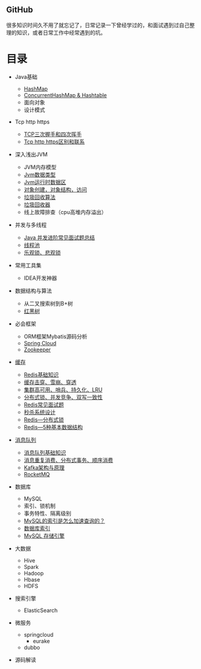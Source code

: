 ## GitHub
很多知识时间久不用了就忘记了，日常记录一下曾经学过的，和面试遇到过自己整理的知识，或者日常工作中经常遇到的坑。
# 目录


- Java基础

  - [HashMap](https://github.com/yuzhanwu/yunjin/blob/master/doc/basic/HashMap.md)
  - [ConcurrentHashMap & Hashtable](https://www.jianshu.com/p/7e3e73b8935f)
  - 面向对象
  - 设计模式
  
- Tcp http https
    - [TCP三次握手和四次挥手](https://www.jianshu.com/p/5cc876e1fc79)
    - [Tcp http https区别和联系](https://www.jianshu.com/p/93e0a1ff1d40)

- 深入浅出JVM

  - JVM内存模型
  - [Jvm数据类型](https://www.jianshu.com/p/8a156963995b)
  - [Jvm运行时数据区](https://www.jianshu.com/p/1352b3f2adc7)
  - [对象创建，对象结构，访问](https://www.jianshu.com/p/14b39b21024d)
  - [垃圾回收算法](https://www.jianshu.com/p/05ee8c889192)
  - [垃圾回收器](https://www.jianshu.com/p/879397685020)
  - 线上故障排查（cpu高堆内存溢出）
- 并发与多线程

  - [Java 并发进阶常见面试题总结](https://mp.weixin.qq.com/s/cdHfTTvMpH60SwG2bjTMBw)
  - [线程池](https://mp.weixin.qq.com/s/WDeewsvWUEBIuabvVVhweA)
  - [乐观锁、悲观锁](https://mp.weixin.qq.com/s/WtAdXvaRuBZ-SXayIKu1mA)
- 常用工具集

  - IDEA开发神器
 
- 数据结构与算法

  - 从二叉搜索树到B+树
  - [红黑树]()
  
- 必会框架
  - ORM框架Mybatis源码分析
  - [Spring Cloud](https://mp.weixin.qq.com/s/pGSx8eKFH3YnUos3SM2ITw)
  - [Zookeeper](https://mp.weixin.qq.com/s/gphDLJMO3QcRoN3zkco4EA)
  
- [缓存](https://github.com/AobingJava/JavaFamily/tree/master/docs/redis)

  - [Redis基础知识](https://github.com/AobingJava/JavaFamily/blob/master/docs/redis/Redis%E5%9F%BA%E7%A1%80.md)
  - [缓存击穿、雪崩、穿透](https://github.com/AobingJava/JavaFamily/blob/master/docs/redis/%E7%BC%93%E5%AD%98%E5%87%BB%E7%A9%BF%E3%80%81%E9%9B%AA%E5%B4%A9%E3%80%81%E7%A9%BF%E9%80%8F.md)
  - [集群高可用、哨兵、持久化、LRU](https://github.com/AobingJava/JavaFamily/blob/master/docs/redis/%E9%9B%86%E7%BE%A4%E9%AB%98%E5%8F%AF%E7%94%A8%E3%80%81%E5%93%A8%E5%85%B5%E3%80%81%E6%8C%81%E4%B9%85%E5%8C%96%E3%80%81LRU.md)
  - [分布式锁、并发竞争、双写一致性](https://github.com/AobingJava/JavaFamily/blob/master/docs/redis/%E5%88%86%E5%B8%83%E5%BC%8F%E9%94%81%E3%80%81%E5%B9%B6%E5%8F%91%E7%AB%9E%E4%BA%89%E3%80%81%E5%8F%8C%E5%86%99%E4%B8%80%E8%87%B4%E6%80%A7.md)
  - [Redis常见面试题](https://github.com/AobingJava/JavaFamily/blob/master/docs/redis/Redis%E5%B8%B8%E8%A7%81%E9%9D%A2%E8%AF%95%E9%A2%98.md)
  - [秒杀系统设计](https://github.com/AobingJava/JavaFamily/blob/master/docs/redis/%E7%A7%92%E6%9D%80%E7%B3%BB%E7%BB%9F%E8%AE%BE%E8%AE%A1.md)
  - [Redis—分布式锁](https://mp.weixin.qq.com/s/49hgH3COla3wU0rgyiUVgg)
  - [Redis—5种基本数据结构](https://mp.weixin.qq.com/s/MT1tB2_7f5RuOxKhuEm1vQ)
- [消息队列](https://github.com/AobingJava/JavaFamily/tree/master/docs/mq)

  - [消息队列基础知识](https://github.com/AobingJava/JavaFamily/blob/master/docs/mq/%E6%B6%88%E6%81%AF%E9%98%9F%E5%88%97%E5%9F%BA%E7%A1%80.md)
  - [消息重复消费、分布式事务、顺序消费](https://github.com/AobingJava/JavaFamily/blob/master/docs/mq/%E9%87%8D%E5%A4%8D%E6%B6%88%E8%B4%B9%E3%80%81%E9%A1%BA%E5%BA%8F%E6%B6%88%E8%B4%B9%E3%80%81%E5%88%86%E5%B8%83%E5%BC%8F%E4%BA%8B%E5%8A%A1.md)
  - [Kafka架构与原理](https://mp.weixin.qq.com/s/-IPfWPS1WQMEgcIu0Ak2VQ)
  - [RocketMQ](https://github.com/AobingJava/JavaFamily/blob/master/docs/mq/RocketMQ.md)

- 数据库

  - MySQL
  - 索引、锁机制
  - 事务特性、隔离级别
  - [MySQL的索引是怎么加速查询的？](https://mp.weixin.qq.com/s/7TPVOT7sloDUKmhldf9uvg)
  - [数据库索引](https://mp.weixin.qq.com/s/_9rDde9wRYoZeh07EASNQQ)
  - [MySQL 存储引擎](https://mp.weixin.qq.com/s/wr2gJGQSA8QH_lmPh1XOkw)
 
- 大数据

  - Hive
  - Spark
  - Hadoop
  - Hbase
  - HDFS
  
- 搜索引擎

  - ElasticSearch

- 微服务

  - springcloud
    - eurake
  - dubbo
  
- 源码解读
 
  
  
